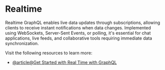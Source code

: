 # Realtime

Realtime GraphQL enables live data updates through subscriptions, allowing clients to receive instant notifications when data changes. Implemented using WebSockets, Server-Sent Events, or polling, it's essential for chat applications, live feeds, and collaborative tools requiring immediate data synchronization.

Visit the following resources to learn more:

- [@article@Get Started with Real Time with GraphQL](https://the-guild.dev/blog/subscriptions-and-live-queries-real-time-with-graphql)
